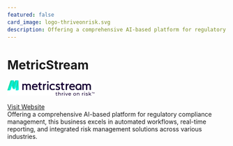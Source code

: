 ```yaml
---
featured: false
card_image: logo-thriveonrisk.svg
description: Offering a comprehensive AI-based platform for regulatory compliance management, this business excels in automated workflows, real-time reporting, and integrated risk management solutions across various industries.
---
```


# MetricStream
<img src="logo-thriveonrisk.svg" alt="Logo" style="max-width: 200px; height: auto;">

<a href="https://www.metricstream.com/products/policy-and-compliance.htm">Visit Website</a>  
Offering a comprehensive AI-based platform for regulatory compliance management, this business excels in automated workflows, real-time reporting, and integrated risk management solutions across various industries.

